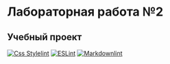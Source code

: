 # Лабораторная работа №2

## Учебный проект

[![Css Stylelint](https://github.com/Dimitricas1/web-development/actions/workflows/stylelint.yml/badge.svg?branch=lab2-heroes)](https://github.com/Dimitricas1/web-development/actions/workflows/stylelint.yml)
[![ESLint](https://github.com/Dimitricas1/web-development/actions/workflows/eslint.yml/badge.svg?branch=lab2-heroes)](https://github.com/Dimitricas1/web-development/actions/workflows/eslint.yml)
[![Markdownlint](https://github.com/Dimitricas1/web-development/actions/workflows/markdownlint.yml/badge.svg?branch=lab2-heroes)](https://github.com/Dimitricas1/web-development/actions/workflows/markdownlint.yml)
